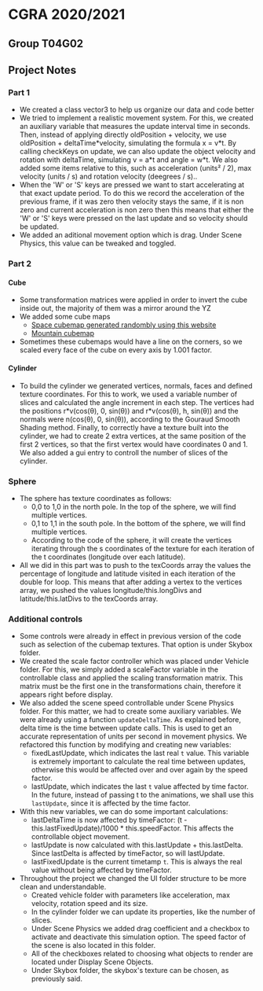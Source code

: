 # CGRA 2020/2021

## Group T04G02

## Project Notes

### Part 1

- We created a class vector3 to help us organize our data and code better
- We tried to implement a realistic movement system. For this, we created an auxiliary variable that measures the update interval time in seconds. Then, instead of applying directly oldPosition + velocity, we use oldPosition + deltaTime\*velocity, simulating the formula x = v\*t. By calling checkKeys on update, we can also update the object velocity and rotation with deltaTime, simulating v = a\*t and angle = w\*t. We also added some items relative to this, such as acceleration (units² / 2), max velocity (units / s) and rotation velocity (deegrees / s)..
- When the 'W' or 'S' keys are pressed we want to start accelerating at that exact update period. To do this we record the acceleration of the previous frame, if it was zero then velocity stays the same, if it is non zero and current acceleration is non zero then this means that either the 'W' or 'S' keys were pressed on the last update and so velocity should be updated.
- We added an aditional movement option which is drag. Under Scene Physics, this value can be tweaked and toggled.

### Part 2

#### Cube

- Some transformation matrices were applied in order to invert the cube inside out, the majority of them was a mirror around the YZ
- We added some cube maps
  - [Space cubemap generated randombly using this website](https://wwwtyro.github.io/space-3d/)
  - [Mountain cubemap](http://www.humus.name/index.php?page=Cubemap&item=Ryfjallet)
- Sometimes these cubemaps would have a line on the corners, so we scaled every face of the cube on every axis by 1.001 factor.

#### Cylinder

- To build the cylinder we generated vertices, normals, faces and defined texture coordinates. For this to work, we used a variable number of slices and calculated the angle increment in each step. The vertices had the positions r\*v(cos(θ), 0, sin(θ)) and r\*v(cos(θ), h, sin(θ)) and the normals were n(cos(θ), 0, sin(θ)), according to the Gouraud Smooth Shading method. Finally, to correctly have a texture built into the cylinder, we had to create 2 extra vertices, at the same position of the first 2 vertices, so that the first vertex would have coordinates 0 and 1. We also added a gui entry to controll the number of slices of the cylinder.

### Sphere

- The sphere has texture coordinates as follows:
  - 0,0 to 1,0 in the north pole. In the top of the sphere, we will find multiple vertices.
  - 0,1 to 1,1 in the south pole. In the bottom of the sphere, we will find multiple vertices.
  - According to the code of the sphere, it will create the vertices iterating through the s coordinates of the texture for each iteration of the t coordinates (longitude over each latitude).
- All we did in this part was to push to the texCoords array the values the percentage of longitude and latitude visited in each iteration of the double for loop. This means that after adding a vertex to the vertices array, we pushed the values longitude/this.longDivs and latitude/this.latDivs to the texCoords array.

### Additional controls

- Some controls were already in effect in previous version of the code such as selection of the cubemap textures. That option is under Skybox folder.
- We created the scale factor controller which was placed under Vehicle folder. For this, we simply added a scaleFactor variable in the controllable class and applied the scaling transformation matrix. This matrix must be the first one in the transformations chain, therefore it appears right before display.
- We also added the scene speed controllable under Scene Physics folder. For this matter, we had to create some auxiliary variables. We were already using a function `updateDeltaTime`. As explained before, delta time is the time between update calls. This is used to get an accurate representation of units per second in movement physics. We refactored this function by modifying and creating new variables:
  - fixedLastUpdate, which indicates the last real `t` value. This variable is extremely important to calculate the real time between updates, otherwise this would be affected over and over again by the speed factor.
  - lastUpdate, which indicates the last `t` value affected by time factor. In the future, instead of passing t to the animations, we shall use this `lastUpdate`, since it is affected by the time factor.
- With this new variables, we can do some important calculations:
  - lastDeltaTime is now affected by timeFactor: (t - this.lastFixedUpdate)/1000 \* this.speedFactor. This affects the controllable object movement.
  - lastUpdate is now calculated with this.lastUpdate + this.lastDelta. Since lastDelta is affected by timeFactor, so will lastUpdate.
  - lastFixedUpdate is the current timetamp `t`. This is always the real value without being affected by timeFactor.
- Throughout the project we changed the UI folder structure to be more clean and understandable.
  - Created vehicle folder with parameters like acceleration, max velocity, rotation speed and its size.
  - In the cylinder folder we can update its properties, like the number of slices.
  - Under Scene Physics we added drag coefficient and a checkbox to activate and deactivate this simulation option. The speed factor of the scene is also located in this folder.
  - All of the checkboxes related to choosing what objects to render are located under Display Scene Objects.
  - Under Skybox folder, the skybox's texture can be chosen, as previously said.

